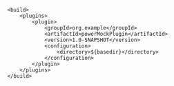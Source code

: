     <build>
        <plugins>
            <plugin>
                <groupId>org.example</groupId>
                <artifactId>powerMockPlugin</artifactId>
                <version>1.0-SNAPSHOT</version>
                <configuration>
                    <directory>${basedir}</directory>
                </configuration>
            </plugin>
        </plugins>
    </build>